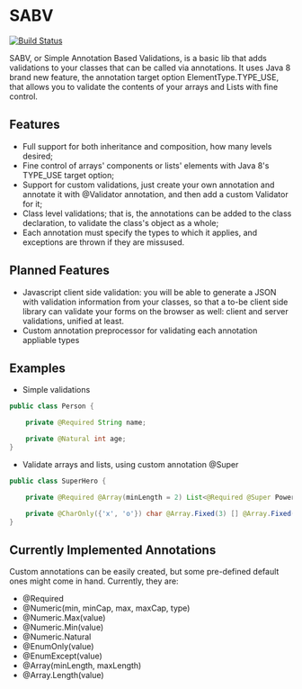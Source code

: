 SABV
===

[![Build Status](https://api.shippable.com/projects/53e6c4b5abb5ae8700a770d0/badge/master)](https://www.shippable.com/projects/53e6c4b5abb5ae8700a770d0/builds/history)

SABV, or Simple Annotation Based Validations, is a basic lib that adds validations to your classes that can be called via annotations.
It uses Java 8 brand new feature, the annotation target option ElementType.TYPE_USE, that allows you to validate the contents of your arrays and Lists with fine control.

Features
---
 * Full support for both inheritance and composition, how many levels desired;
 * Fine control of arrays' components or lists' elements with Java 8's TYPE_USE target option;
 * Support for custom validations, just create your own annotation and annotate it with @Validator annotation, and then add a custom Validator for it;
 * Class level validations; that is, the annotations can be added to the class declaration, to validate the class's object as a whole;
 * Each annotation must specify the types to which it applies, and exceptions are thrown if they are missused.

Planned Features
---
 * Javascript client side validation: you will be able to generate a JSON with validation information from your classes, so that a to-be client side library can validate your forms on the browser as well: client and server validations, unified at least.
 * Custom annotation preprocessor for validating each annotation appliable types

Examples
---

* Simple validations
```java
public class Person {

    private @Required String name;

    private @Natural int age;
}
```
* Validate arrays and lists, using custom annotation @Super
```java
public class SuperHero {

    private @Required @Array(minLength = 2) List<@Required @Super Power> powers;

    private @CharOnly({'x', 'o'}) char @Array.Fixed(3) [] @Array.Fixed(3) [] currentTickTackToeBoard;
}
```

Currently Implemented Annotations
---

Custom annotations can be easily created, but some pre-defined default ones might come in hand. Currently, they are:

 * @Required
 * @Numeric(min, minCap, max, maxCap, type)
 * @Numeric.Max(value)
 * @Numeric.Min(value)
 * @Numeric.Natural
 * @EnumOnly(value)
 * @EnumExcept(value)
 * @Array(minLength, maxLength)
 * @Array.Length(value)
